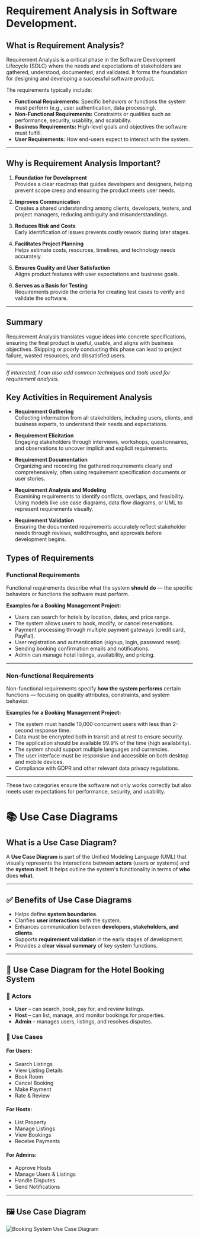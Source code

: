 # Requirement Analysis in Software Development.
## What is Requirement Analysis?


Requirement Analysis is a critical phase in the Software Development Lifecycle (SDLC) where the needs and expectations of stakeholders are gathered, understood, documented, and validated. It forms the foundation for designing and developing a successful software product.

The requirements typically include:

- **Functional Requirements:** Specific behaviors or functions the system must perform (e.g., user authentication, data processing).
- **Non-Functional Requirements:** Constraints or qualities such as performance, security, usability, and scalability.
- **Business Requirements:** High-level goals and objectives the software must fulfill.
- **User Requirements:** How end-users expect to interact with the system.

---

## Why is Requirement Analysis Important?

1. **Foundation for Development**  
   Provides a clear roadmap that guides developers and designers, helping prevent scope creep and ensuring the product meets user needs.

2. **Improves Communication**  
   Creates a shared understanding among clients, developers, testers, and project managers, reducing ambiguity and misunderstandings.

3. **Reduces Risk and Costs**  
   Early identification of issues prevents costly rework during later stages.

4. **Facilitates Project Planning**  
   Helps estimate costs, resources, timelines, and technology needs accurately.

5. **Ensures Quality and User Satisfaction**  
   Aligns product features with user expectations and business goals.

6. **Serves as a Basis for Testing**  
   Requirements provide the criteria for creating test cases to verify and validate the software.

---

## Summary

Requirement Analysis translates vague ideas into concrete specifications, ensuring the final product is useful, usable, and aligns with business objectives. Skipping or poorly conducting this phase can lead to project failure, wasted resources, and dissatisfied users.

---

*If interested, I can also add common techniques and tools used for requirement analysis.*

## Key Activities in Requirement Analysis

- **Requirement Gathering**  
  Collecting information from all stakeholders, including users, clients, and business experts, to understand their needs and expectations.

- **Requirement Elicitation**  
  Engaging stakeholders through interviews, workshops, questionnaires, and observations to uncover implicit and explicit requirements.

- **Requirement Documentation**  
  Organizing and recording the gathered requirements clearly and comprehensively, often using requirement specification documents or user stories.

- **Requirement Analysis and Modeling**  
  Examining requirements to identify conflicts, overlaps, and feasibility. Using models like use case diagrams, data flow diagrams, or UML to represent requirements visually.

- **Requirement Validation**  
  Ensuring the documented requirements accurately reflect stakeholder needs through reviews, walkthroughs, and approvals before development begins.
## Types of Requirements

### Functional Requirements

Functional requirements describe what the system **should do** — the specific behaviors or functions the software must perform.

**Examples for a Booking Management Project:**  
- Users can search for hotels by location, dates, and price range.  
- The system allows users to book, modify, or cancel reservations.  
- Payment processing through multiple payment gateways (credit card, PayPal).  
- User registration and authentication (signup, login, password reset).  
- Sending booking confirmation emails and notifications.  
- Admin can manage hotel listings, availability, and pricing.

---

### Non-functional Requirements

Non-functional requirements specify **how the system performs** certain functions — focusing on quality attributes, constraints, and system behavior.

**Examples for a Booking Management Project:**  
- The system must handle 10,000 concurrent users with less than 2-second response time.  
- Data must be encrypted both in transit and at rest to ensure security.  
- The application should be available 99.9% of the time (high availability).  
- The system should support multiple languages and currencies.  
- The user interface must be responsive and accessible on both desktop and mobile devices.  
- Compliance with GDPR and other relevant data privacy regulations.

---

These two categories ensure the software not only works correctly but also meets user expectations for performance, security, and usability.

# 📚 Use Case Diagrams

## What is a Use Case Diagram?

A **Use Case Diagram** is part of the Unified Modeling Language (UML) that visually represents the interactions between **actors** (users or systems) and the **system** itself. It helps outline the system's functionality in terms of **who** does **what**.

---

## ✅ Benefits of Use Case Diagrams

- Helps define **system boundaries**.
- Clarifies **user interactions** with the system.
- Enhances communication between **developers, stakeholders, and clients**.
- Supports **requirement validation** in the early stages of development.
- Provides a **clear visual summary** of key system functions.

---

## 🏨 Use Case Diagram for the Hotel Booking System

### 👥 Actors

- **User** – can search, book, pay for, and review listings.
- **Host** – can list, manage, and monitor bookings for properties.
- **Admin** – manages users, listings, and resolves disputes.

### 📌 Use Cases

#### For Users:
- Search Listings  
- View Listing Details  
- Book Room  
- Cancel Booking  
- Make Payment  
- Rate & Review  

#### For Hosts:
- List Property  
- Manage Listings  
- View Bookings  
- Receive Payments  

#### For Admins:
- Approve Hosts  
- Manage Users & Listings  
- Handle Disputes  
- Send Notifications  

---

## 🖼️ Use Case Diagram

![Booking System Use Case Diagram](alx-booking-uc.png)



